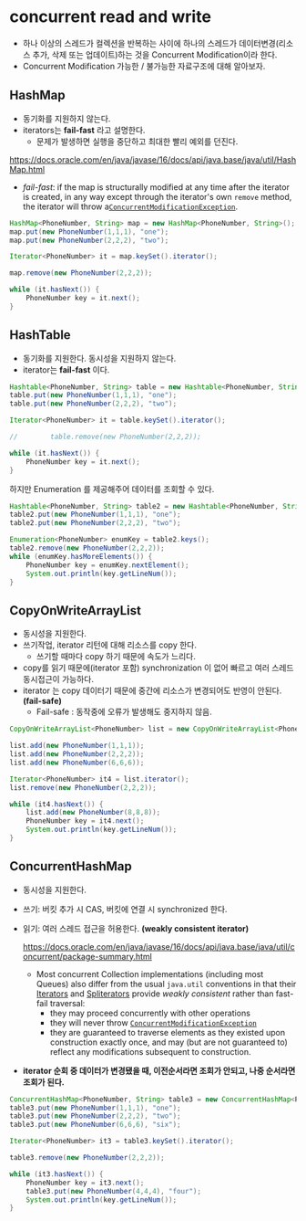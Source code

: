 # concurrent read and write



- 하나 이상의 스레드가 컬렉션을 반복하는 사이에 하나의 스레드가 데이터변경(리소스 추가, 삭제 또는 업데이트)하는 것을 Concurrent Modification이라 한다.
- Concurrent Modification 가능한 / 불가능한 자료구조에 대해 알아보자.



## HashMap

- 동기화를 지원하지 않는다.
- iterators는 **fail-fast** 라고 설명한다.
  - 문제가 발생하면 실행을 중단하고 최대한 빨리 예외를 던진다.

https://docs.oracle.com/en/java/javase/16/docs/api/java.base/java/util/HashMap.html

- *fail-fast*: if the map is structurally modified at any time after the iterator is created, in any way except through the iterator's own `remove` method, the iterator will throw a[`ConcurrentModificationException`](https://docs.oracle.com/en/java/javase/16/docs/api/java.base/java/util/ConcurrentModificationException.html).

~~~java
HashMap<PhoneNumber, String> map = new HashMap<PhoneNumber, String>();
map.put(new PhoneNumber(1,1,1), "one");
map.put(new PhoneNumber(2,2,2), "two");

Iterator<PhoneNumber> it = map.keySet().iterator();

map.remove(new PhoneNumber(2,2,2));

while (it.hasNext()) {
    PhoneNumber key = it.next();
}
~~~





## HashTable

- 동기화를 지원한다. 동시성을 지원하지 않는다.
- iterator는 **fail-fast** 이다.

~~~java
Hashtable<PhoneNumber, String> table = new Hashtable<PhoneNumber, String>();
table.put(new PhoneNumber(1,1,1), "one");
table.put(new PhoneNumber(2,2,2), "two");

Iterator<PhoneNumber> it = table.keySet().iterator();

//        table.remove(new PhoneNumber(2,2,2));

while (it.hasNext()) {
    PhoneNumber key = it.next();
}
~~~

하지만 Enumeration 를 제공해주어 데이터를 조회할 수 있다.

~~~java
Hashtable<PhoneNumber, String> table2 = new Hashtable<PhoneNumber, String>();
table2.put(new PhoneNumber(1,1,1), "one");
table2.put(new PhoneNumber(2,2,2), "two");

Enumeration<PhoneNumber> enumKey = table2.keys();
table2.remove(new PhoneNumber(2,2,2));
while (enumKey.hasMoreElements()) {
    PhoneNumber key = enumKey.nextElement();
    System.out.println(key.getLineNum());
}
~~~







## CopyOnWriteArrayList

- 동시성을 지원한다.
- 쓰기작업, iterator 리턴에 대해 리소스를 copy 한다.
  - 쓰기할 때마다 copy 하기 때문에 속도가 느리다.
- copy를 읽기 때문에(iterator 포함) synchronization 이 없어 빠르고 여러 스레드 동시접근이 가능하다.
- iterator 는 copy 데이터기 때문에 중간에 리소스가 변경되어도 반영이 안된다. **(fail-safe)**
  - Fail-safe : 동작중에 오류가 발생해도 중지하지 않음.

~~~java
CopyOnWriteArrayList<PhoneNumber> list = new CopyOnWriteArrayList<PhoneNumber>();

list.add(new PhoneNumber(1,1,1));
list.add(new PhoneNumber(2,2,2));
list.add(new PhoneNumber(6,6,6));

Iterator<PhoneNumber> it4 = list.iterator();
list.remove(new PhoneNumber(2,2,2));

while (it4.hasNext()) {
    list.add(new PhoneNumber(8,8,8));
    PhoneNumber key = it4.next();
    System.out.println(key.getLineNum());
}
~~~







## ConcurrentHashMap

- 동시성을 지원한다.

- 쓰기: 버킷 추가 시 CAS, 버킷에 연결 시 synchronized 한다.

- 읽기: 여러 스레드 접근을 허용한다. **(weakly consistent iterator)**

  https://docs.oracle.com/en/java/javase/16/docs/api/java.base/java/util/concurrent/package-summary.html

  - Most concurrent Collection implementations (including most Queues) also differ from the usual `java.util` conventions in that their [Iterators](https://docs.oracle.com/en/java/javase/16/docs/api/java.base/java/util/Iterator.html) and [Spliterators](https://docs.oracle.com/en/java/javase/16/docs/api/java.base/java/util/Spliterator.html) provide *weakly consistent* rather than fast-fail traversal:
    - they may proceed concurrently with other operations
    - they will never throw [`ConcurrentModificationException`](https://docs.oracle.com/en/java/javase/16/docs/api/java.base/java/util/ConcurrentModificationException.html)
    - they are guaranteed to traverse elements as they existed upon construction exactly once, and may (but are not guaranteed to) reflect any modifications subsequent to construction.

- **iterator 순회 중 데이터가 변경됐을 때, 이전순서라면 조회가 안되고, 나중 순서라면 조회가 된다.**

~~~java
ConcurrentHashMap<PhoneNumber, String> table3 = new ConcurrentHashMap<PhoneNumber, String>();
table3.put(new PhoneNumber(1,1,1), "one");
table3.put(new PhoneNumber(2,2,2), "two");
table3.put(new PhoneNumber(6,6,6), "six");

Iterator<PhoneNumber> it3 = table3.keySet().iterator();

table3.remove(new PhoneNumber(2,2,2));

while (it3.hasNext()) {
    PhoneNumber key = it3.next();
    table3.put(new PhoneNumber(4,4,4), "four");
    System.out.println(key.getLineNum());
}
~~~



































